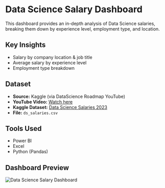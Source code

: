 # Data Science Salary Dashboard  

This dashboard provides an in-depth analysis of Data Science salaries, breaking them down by experience level, employment type, and location.  

## Key Insights  
- Salary by company location & job title  
- Average salary by experience level  
- Employment type breakdown  

## Dataset  
- **Source:** Kaggle (via DataScience Roadmap YouTube)  
- **YouTube Video:** [Watch here](https://www.youtube.com/watch?v=WQ6Jko2wUhw&list=PL7RSbI9s6KhhQqxFpkPVCHykgrWPK41gS&index=6)  
- **Kaggle Dataset:** [Data Science Salaries 2023]([https://www.kaggle.com/datasets/iamsouravbanerjee/data-science-salaries-2023](https://www.kaggle.com/datasets/ruchi798/data-science-job-salaries))  
- **File:** `ds_salaries.csv`  

## Tools Used  
- Power BI
- Excel
- Python (Pandas)  

## Dashboard Preview  
![Data Science Salary Dashboard](https://github.com/haileyrthomas01/powerbidashboards/blob/main/data%20science%20salary%20dashboard/datasciencesalarydash.png)  
